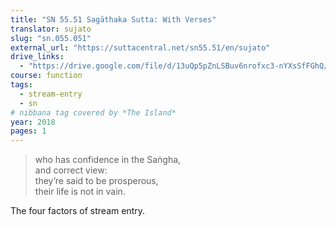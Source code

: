 ```yaml
---
title: "SN 55.51 Sagāthaka Sutta: With Verses"
translator: sujato
slug: "sn.055.051"
external_url: "https://suttacentral.net/sn55.51/en/sujato"
drive_links:
  - "https://drive.google.com/file/d/13uQp5pZnLSBuv6nrofxc3-nYXsSfFGhQ/view?usp=drivesdk"
course: function
tags:
  - stream-entry
  - sn
# nibbana tag covered by *The Island*
year: 2018
pages: 1
---
```


> who has confidence in the Saṅgha,  
and correct view:  
they’re said to be prosperous,  
their life is not in vain.

The four factors of stream entry.